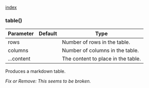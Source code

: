 [index](../../nb/api/index.md)
### table()
Parameter|Default|Type
---|---|---
rows||Number of rows in the table.
columns||Number of columns in the table.
...content||The content to place in the table.

Produces a markdown table.

_Fix or Remove: This seems to be broken._
